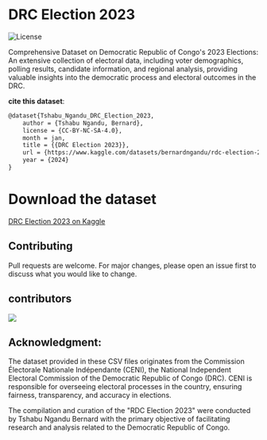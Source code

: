 # DRC Election 2023

![License](https://poser.pugx.org/bernard-ng/drc-election-2023/license)

Comprehensive Dataset on Democratic Republic of Congo's 2023 Elections: An extensive collection of electoral data, including voter demographics, polling results, candidate information, and regional analysis, providing valuable insights into the democratic process and electoral outcomes in the DRC.

**cite this dataset**:
```tex
@dataset{Tshabu_Ngandu_DRC_Election_2023,
    author = {Tshabu Ngandu, Bernard},
    license = {CC-BY-NC-SA-4.0},
    month = jan,
    title = {{DRC Election 2023}},
    url = {https://www.kaggle.com/datasets/bernardngandu/rdc-election-2023},
    year = {2024}
}
```

# Download the dataset
[DRC Election 2023 on Kaggle](https://www.kaggle.com/datasets/bernardngandu/rdc-election-2023)

## Contributing
Pull requests are welcome. For major changes, please open an issue first to discuss what you would like to change.

## contributors

<a href="https://github.com/bernard-ng/drc-election-2023/graphs/contributors">
  <img src="https://contrib.rocks/image?repo=bernard/drc-election-2023"/>
</a>

## Acknowledgment:

The dataset provided in these CSV files originates from the Commission Électorale Nationale Indépendante (CENI), the National Independent Electoral Commission of the Democratic Republic of Congo (DRC). CENI is responsible for overseeing electoral processes in the country, ensuring fairness, transparency, and accuracy in elections.

The compilation and curation of the "RDC Election 2023" were conducted by Tshabu Ngandu Bernard with the primary objective of facilitating research and analysis related to the Democratic Republic of Congo.
